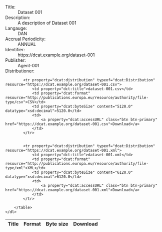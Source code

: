 <!DOCTYPE html>
<html prefix="dct: http://purl.org/dc/terms/
              rdf: http://www.w3.org/1999/02/22-rdf-syntax-ns#
              dcat: http://www.w3.org/ns/dcat#
              foaf: http://xmlns.com/foaf/0.1/">
    <head>
        <title>basic-example1 in RDFa</title>
    </head>
 <body>
 
 
<!-- A DATASET --> 
<article about="https://dcat.example.org/dataset-001" typeof="dcat:Dataset">
    <dl>
      <dt>Title:</dt><dd property="dc:title">Dataset 001</dd>
      <dt>Description:</dt> <dd property="dc:description">A description of Dataset 001</dd>
      <dt>Langauge:</dt> <dd property="dc:language" resource="http://publications.europa.eu/resource/dataset/language/DAN">DAN</dd>
      <dt>Accrual Periodicity:</dt> <dd property="dcat:accrualPeriodicity" resource="http://publications.europa.eu/resource/authority/frequency/ANNUAL">ANNUAL</dd>	  
      <dt>Identifier:</dt> <dd property="dc:identifier" resource="https://dcat.example.org/dataset-001">https://dcat.example.org/dataset-001</dd>
      <dt>Publisher:</dt> <dd property="dc:publisher" resource="https://dcat.example.org/agent-001">Agent-001</dd>	  
      <dt class="field-label">Distributioner:</dt>
		<!-- DATASET DISTRIBUTIONS --> 	  
		<table class="table">
			<thead>
				<tr>
					<th>Title</th>
					<th>Format</th>
					<th>Byte size</th>
					<th>Download</th>
				</tr>
			</thead>

			<tr property="dcat:distribution" typeof="dcat:Distribution" resource="https://dcat.example.org/dataset-001.csv">
				<td property="dct:title">dataset-001.csv</td>
				<td property="dcat:format" resource="http://publications.europa.eu/resource/authority/file-type/csv">CSV</td>
				<td property="dcat:byteSize" content="5120.0" datatype="xsd:decimal">5120.0</td>
				<td>
					<a property="dcat:accessURL" class="btn btn-primary" href="https://dcat.example.org/dataset-001.csv">Download</a>
				</td>
			</tr>
 

			<tr property="dcat:distribution" typeof="dcat:Distribution" resource="https://dcat.example.org/dataset-001.xml">
				<td property="dct:title">dataset-001.xml</td>
				<td property="dcat:format" resource="http://publications.europa.eu/resource/authority/file-type/xml">XML</td>
				<td property="dcat:byteSize" content="6120.0" datatype="xsd:decimal">6120.0</td>
				<td>
					<a property="dcat:accessURL" class="btn btn-primary" href="https://dcat.example.org/dataset-001.xml">Download</a>
				</td>
			</tr>
	
		</table>
    </dl>
  </article>
  
  
  </body>
</html>
